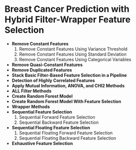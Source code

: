# Breast Cancer Prediction with Hybrid Filter-Wrapper Feature Selection
* **Remove Constant Features**
  1. Remove Constant Features Using Variance Threshold
  2. Remove Constant Features Using Standard Deviation
  3. Remove Constant Features Using Categorical Variables
* **Remove Quasi-Constant Features**
* **Remove Duplicated Features**
* **Stack Basic Filter-Based Feature Selection in a Pipeline**
* **Detection of Highly Correlated Features**
* **Apply Mutual Information, ANOVA, and CHI2 Methods**
* **ALL Filter Methods**
* **Create Random Forest Model**
* **Create Random Forest Model With Feature Selection**
* **Wrapper Methods**
* **Sequential Feature Selection**
  1. Sequential Forward Feature Selection
  2. Sequential Backward Feature Selection
* **Sequential Floating Feature Selection**
  1. Sequential Floating Forward Feature Selection
  2. Sequential Floating Backward Feature Selection
* **Exhaustive Feature Selection**
